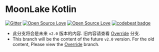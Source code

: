 # MoonLake Kotlin

[![Gitter](https://badges.gitter.im/McMoonLakeDev/MoonLake.svg)](https://gitter.im/McMoonLakeDev/MoonLake)
[![Open Source Love](https://badges.frapsoft.com/os/v1/open-source.svg?v=102)](https://github.com/u2g/MoonLake) 
[![Open Source Love](https://badges.frapsoft.com/os/gpl/gpl.svg?v=102)](https://github.com/u2g/MoonLake)
[![codebeat badge](https://codebeat.co/badges/71de9e97-982a-4630-a501-07e6c7c35d94)](https://codebeat.co/projects/github-com-mcmoonlakedev-moonlake-v2-0-alpha-kotlin)

* 此分支将会是未来 `v2.0` 版本的内容. 旧内容请查看 [Override](https://github.com/McMoonLakeDev/MoonLake/tree/override) 分支.
* This branch will be the content of the future `v2.0` version. For the old content, Please view the [Override](https://github.com/McMoonLakeDev/MoonLake/tree/override) branch.
